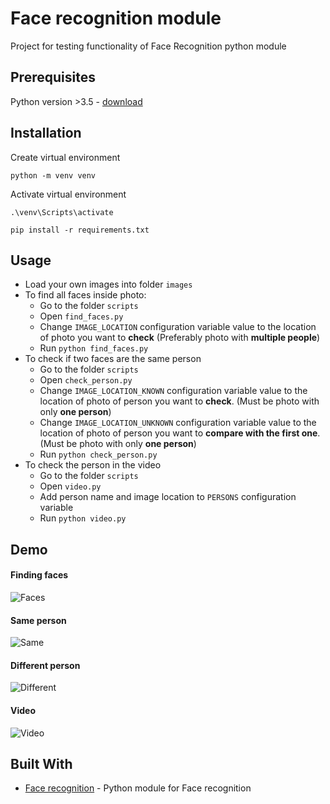 # Face recognition module

Project for testing functionality of Face Recognition python module

## Prerequisites

Python version >3.5 - [download](https://www.python.org/downloads/)

## Installation

Create virtual environment

```
python -m venv venv
```

Activate virtual environment

```
.\venv\Scripts\activate
```

```
pip install -r requirements.txt
```

## Usage

* Load your own images into folder `images`
* To find all faces inside photo:
    * Go to the folder `scripts`
    * Open `find_faces.py`
    * Change `IMAGE_LOCATION` configuration variable value to the location of photo 
    you want to **check** (Preferably photo with **multiple people**)
    * Run `python find_faces.py`
* To check if two faces are the same person
    * Go to the folder `scripts`
    * Open `check_person.py`
    * Change `IMAGE_LOCATION_KNOWN` configuration variable value to the location of photo of person 
    you want to **check**. (Must be photo with only **one person**)
    * Change `IMAGE_LOCATION_UNKNOWN` configuration variable value to the location of photo of person 
    you want to **compare with the first one**. (Must be photo with only **one person**)
    * Run `python check_person.py` 
* To check the person in the video
    * Go to the folder `scripts`
    * Open `video.py`
    * Add person name and image location to `PERSONS` configuration variable
    * Run `python video.py` 
    
## Demo

#### Finding faces
![Faces](https://i.imgur.com/v42j560.png)

#### Same person
![Same](https://i.imgur.com/ZkwMWBn.png)

#### Different person
![Different](https://i.imgur.com/BHNYMXt.png)

#### Video
![Video](https://imgur.com/fcJdC0V.gif)

## Built With

* [Face recognition](https://github.com/ageitgey/face_recognition) - Python module for Face recognition
